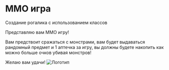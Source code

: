 # ММО игра
 Создание рогалика с использованием классов

 Представляю вам ММО игру!

 Вам предствоит сражаться с монстрами, вам будет выдаваться рандомный предмет и 1 аптечка за игру, вы должны будете накопить как можно больше очков убивая монстров!

 Желаю вам удачи!
 ![Логотип](https://octodex.github.com/images/orderedlistocat.png "Логотип GitHub")
